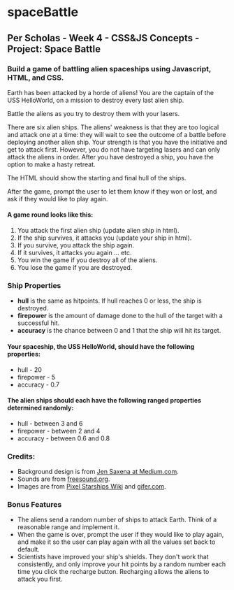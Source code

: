 # spaceBattle

<h2>Per Scholas - Week 4 - CSS&JS Concepts - Project: Space Battle</h2>

<h3>Build a game of battling alien spaceships using Javascript, HTML, and CSS.</h3>

<p>Earth has been attacked by a horde of aliens! You are the captain of the USS HelloWorld, on a mission to destroy every last alien ship.</p>
<p>Battle the aliens as you try to destroy them with your lasers.</p>
<p>There are six alien ships. The aliens' weakness is that they are too logical and attack one at a time: they will wait to see the outcome of a battle before deploying another alien ship. Your strength is that you have the initiative and get to attack first. However, you do not have targeting lasers and can only attack the aliens in order. After you have destroyed a ship, you have the option to make a hasty retreat.</p>
<p>The HTML should show the starting and final hull of the ships.</p>
<p>After the game, prompt the user to let them know if they won or lost, and ask if they would like to play again.</p>

<h4>A game round looks like this:</h4>
<ol>
  <li>You attack the first alien ship (update alien ship in html).</li>
  <li>If the ship survives, it attacks you (update your ship in html).</li>
  <li>If you survive, you attack the ship again.</li>
  <li>If it survives, it attacks you again … etc.</li>
  <li>You win the game if you destroy all of the aliens.</li>
  <li>You lose the game if you are destroyed.</li>
</ol>

<h3>Ship Properties</h3>
<ul>
  <li><b>hull</b> is the same as hitpoints. If hull reaches 0 or less, the ship is destroyed.</li>
  <li><b>firepower</b> is the amount of damage done to the hull of the target with a successful hit.</li>
  <li><b>accuracy</b> is the chance between 0 and 1 that the ship will hit its target.</li>
</ul>

<h4>Your spaceship, the USS HelloWorld, should have the following properties:</h4>
<ul>
  <li>hull - 20</li>
  <li>firepower - 5</li>
  <li>accuracy - 0.7</li>
</ul>

<h4>The alien ships should each have the following ranged properties determined randomly:</h4>
<ul>
  <li>hull - between 3 and 6</li>
  <li>firepower - between 2 and 4</li>
  <li>accuracy - between 0.6 and 0.8</li>
</ul>

<h3>Credits:</h3>
<ul>
  <li>Background design is from <a href="https://medium.com/@jensaxena/css-tutorial-animated-geometric-galaxy-background-ad3835c36ce1" target="_blank">Jen Saxena at Medium.com</a>.</li>
  <li>Sounds are from <a href="https://freesound.org" target="_blank">freesound.org</a>.</li>
  <li>Images are from <a href="https://freesound.org" target="_blank">Pixel Starships Wiki</a> and <a href="https://gifer.com/en/gifs/explosion" target="_blank">gifer.com</a>.</li>
</ul>

<h3>Bonus Features</h3>
<ul>
  <li>The aliens send a random number of ships to attack Earth. Think of a reasonable range and implement it.</li>
  <li>When the game is over, prompt the user if they would like to play again, and make it so the user can play again with all the values set back to default.</li>
  <li>Scientists have improved your ship's shields. They don't work that consistently, and only improve your hit points by a random number each time you click the recharge button. Recharging allows the aliens to attack you first.</li>
</ul>
